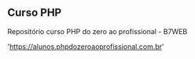 ## Curso PHP
Repositório curso PHP do zero ao profissional - B7WEB

'https://alunos.phpdozeroaoprofissional.com.br'
